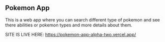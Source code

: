 ## Pokemon App 
This is a web app where you can search different type of pokemon and see there abilities or pokemon types and more details about them.


SITE IS LIVE HERE:
https://pokemon-app-alpha-two.vercel.app/
